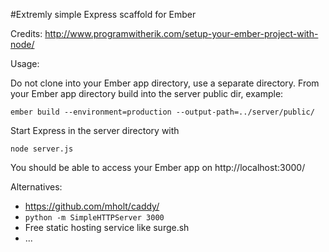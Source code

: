 #Extremly simple Express scaffold for Ember

Credits: http://www.programwitherik.com/setup-your-ember-project-with-node/

Usage:

Do not clone into your Ember app directory, use a separate directory.
From your Ember app directory build into the server public dir, example:

```ember build --environment=production --output-path=../server/public/```

Start Express in the server directory with

```node server.js```

You should be able to access your Ember app on http://localhost:3000/

Alternatives:

* https://github.com/mholt/caddy/
* ```python -m SimpleHTTPServer 3000```
* Free static hosting service like surge.sh
* ...
